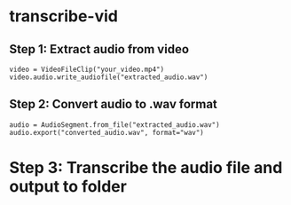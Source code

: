 # transcribe-vid

## Step 1: Extract audio from video
```
video = VideoFileClip("your_video.mp4")
video.audio.write_audiofile("extracted_audio.wav")
```

## Step 2: Convert audio to .wav format
```
audio = AudioSegment.from_file("extracted_audio.wav")
audio.export("converted_audio.wav", format="wav")
```
# Step 3: Transcribe the audio file and output to folder
